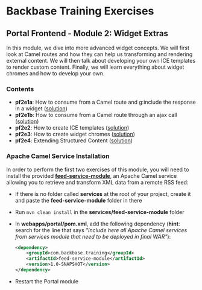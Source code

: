 # Backbase Training Exercises

## Portal Frontend - Module 2: Widget Extras

In this module, we dive into more advanced widget concepts. We will first look at Camel routes and how they can help us transforming and rendering external content. We will then talk about developing your own ICE templates to render custom content. Finally, we will learn everything about widget chromes and how to develop your own.

### Contents

 - **pf2e1a**: How to consume from a Camel route and g:include the response in a widget ([solution]())
 - **pf2e1b**: How to consume from a Camel route through an ajax call ([solution](solutions/pf2e1b-feed-reader-widget))
 - **pf2e2**: How to create ICE templates ([solution](solutions/pf2e2-content-widget))
 - **pf2e3**: How to create widget chromes ([solution]())
 - **pf2e4**: Extending Structured Content ([solution](solutions/pf2e4-structured-content))

### Apache Camel Service Installation

In order to perform the first two exercises of this module, you will need to install the provided [**feed-service-module**](./feed-service-module), an Apache Camel service allowing you to retrieve and transform XML data from a remote RSS feed:

 - If there is no folder called **services** at the root of your project, create it and paste the **feed-service-module** folder in there
 - Run `mvn clean install` in the **services/feed-service-module** folder
 - In **webapps/portal/pom.xml**, add the following dependency (**hint**: search for the line that says _"Include here all Apache Camel services from services module that need to be deployed in final WAR"_):

   ```xml
   <dependency>
       <groupId>com.backbase.training</groupId>
       <artifactId>feed-service-module</artifactId>
       <version>1.0-SNAPSHOT</version>
   </dependency>
   ```

 - Restart the Portal module
